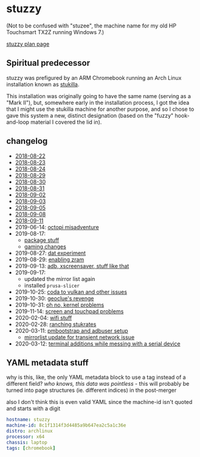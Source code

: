 # stuzzy

(Not to be confused with "stuzee", the machine name for my old HP Touchsmart TX2Z running Windows 7.)

[stuzzy plan page](d673f808-e389-4be7-9f06-31c327902531.md)

## Spiritual predecessor

stuzzy was prefigured by an ARM Chromebook running an Arch Linux installation known as [stukilla](62907e4e-f535-4676-9863-91c1e3b2eb2d.md).

This installation was originally going to have the same name (serving as a "Mark II"), but, somewhere early in the installation process, I got the idea that I might use the stukilla machine for another purpose, and so I chose to gave this system a new, distinct designation (based on the "fuzzy" hook-and-loop material I covered the lid in).

## changelog

- [2018-08-22](954671f6-6d6e-42da-9502-3d0255935335.md)
- [2018-08-23](42ad39cf-f8f4-4dcd-9d1e-d025fe2c0cbc.md)
- [2018-08-24](9ac435ad-b6b1-4e00-93bb-f834042896d1.md)
- [2018-08-29](09bfb69b-7a55-4c43-8b24-d2beeca7d19e.md)
- [2018-08-30](262b00db-1bb1-4085-a42f-c463acdf265f.md)
- [2018-08-31](7fdaa911-2168-4eea-8b62-29cbce42e7b1.md)
- [2018-09-02](3634a437-7991-4f19-9df0-6fa731f66f0b.md)
- [2018-09-03](b770fa98-5196-452f-9873-dde85f066bf7.md)
- [2018-09-05](c4680578-6992-47f9-9ddf-d05d2b241904.md)
- [2018-09-08](51c0ec80-d01b-4dc5-9c31-61bb6e0bf153.md)
- [2018-09-11](a7044666-6700-48de-9df4-b3e750477e3d.md)
- 2019-06-14: [octopi misadventure](afe54440-8745-4c8a-95ae-1d845b8bd629.md)
- 2019-08-17:
  - [package stuff](60ee4eff-905f-4c7d-ae82-b6f0e268c789.md)
  - [gaming changes](6a3fe977-a3fa-4f3d-87c3-040c6508c64e.md)
- 2019-08-27: [dat experiment](993f28f4-c4a7-455f-83b6-ce766e1993b6.md)
- 2019-08-29: [enabling zram](4174d5b0-5720-4d93-85bb-25321c773fe7.md)
- 2019-09-13: [adb, xscreensaver, stuff like that](615d1f98-e0c6-4c81-ad0a-6413d197c6d4.md)
- 2019-09-17:
  - updated the mirror list again
  - installed `prusa-slicer`
- 2019-10-25: [coda to vulkan and other issues](fdd0e9f2-09e0-4f57-afbe-f8d7f0ce238e.md)
- 2019-10-30: [geoclue's revenge](afe34944-2490-4f06-91b4-45edb8323de9.md)
- 2019-10-31: [oh no, kernel problems](1bfa9f49-4b75-4251-90cd-f4525de1ee08.md)
- 2019-11-14: [screen and touchpad problems](00d0950c-ebb4-4d30-a1f7-cdb2e1c0d2e1.md)
- 2020-02-04: [wifi stuff](51354714-27e0-428e-af9b-88adc024264c.md)
- 2020-02-28: [ranching stukrates](8feab719-bfad-45ac-938e-3ccb9f8c9e72.md)
- 2020-03-11: [pmbootstrap and adbuser setup](05fa0082-d9af-4923-9824-a09fd376c8e4.md)
  - [mirrorlist update for transient network issue](ac8aa2a8-01de-44b6-ab42-08e9a5b19702.md)
- 2020-03-12: [terminal additions while messing with a serial device](b69a3ad7-36c6-456c-a39a-a40cf71d8928.md)

## YAML metadata stuff

why is this, like, the only YAML metadata block to use a tag instead of a different field? *who knows, this data was pointless* - this will probably be turned into page structures (ie. different indices) in the post-merger

also I don't think this is even valid YAML since the machine-id isn't quoted and starts with a digit

```yaml
hostname: stuzzy
machine-id: 8c1f1314f3d4485a9b647ea2c5a1c36e
distro: archlinux
processor: x64
chassis: laptop
tags: [chromebook]
```

